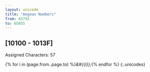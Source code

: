 ```yaml
---
layout: unicode
title: "Aegean Numbers"
from: 65792
to: 65855
---
```


## 	[10100 - 1013F]

Assigned Characters: 57

{% for i in (page.from..page.to) %}<i>&#{{i}};</i>{% endfor %}
{:.unicodes}
